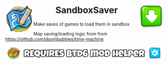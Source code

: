 <h1 align="center">
<a href="https://github.com/iXendeRouS/SandboxSaver/releases/latest/download/SandboxSaver.dll">
    <img align="left" alt="Icon" height="90" src="Icon.png">
    <img align="right" alt="Download" height="75" src="https://raw.githubusercontent.com/gurrenm3/BTD-Mod-Helper/master/BloonsTD6%20Mod%20Helper/Resources/DownloadBtn.png">
</a>
SandboxSaver
</h1>

Make saves of games to load them in sandbox

Map saving/loading logic from from https://github.com/doombubbles/time-machine

[![Requires BTD6 Mod Helper](https://raw.githubusercontent.com/gurrenm3/BTD-Mod-Helper/master/banner.png)](https://github.com/gurrenm3/BTD-Mod-Helper#readme)
